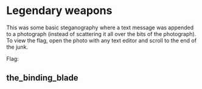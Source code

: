 # Legendary weapons
This was some basic steganography where a text message was appended to a photograph (instead of scattering it all over the bits of the photograph). To view the flag, open the photo with any text editor and scroll to the end of the junk.

Flag:
## the_binding_blade
